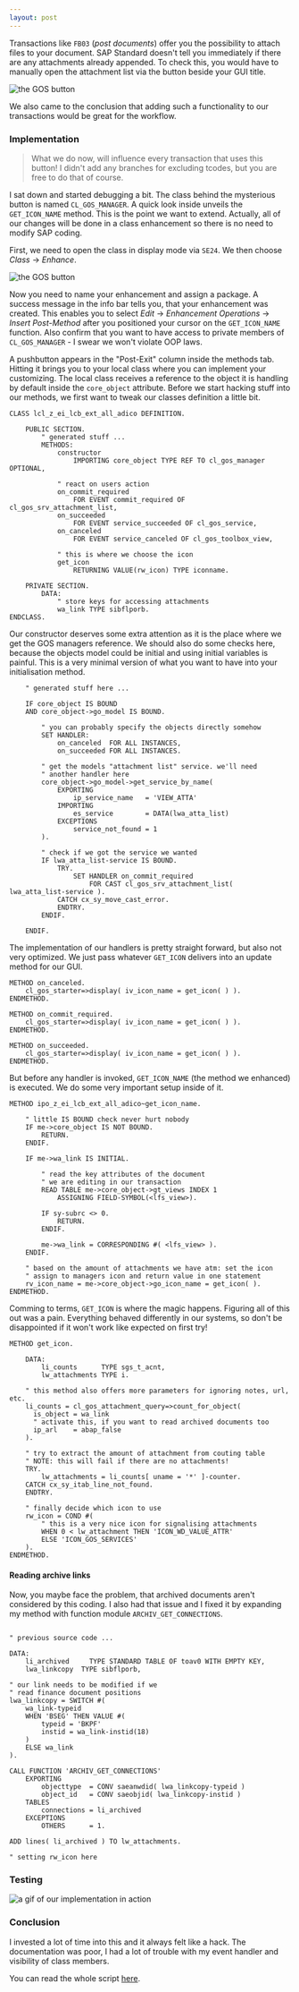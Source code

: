 ```yaml
---
layout: post
---
```


Transactions like `FB03` (*post documents*) offer you the possibility to attach files to your document. 
SAP Standard doesn't tell you immediately if there are any attachments already appended. To check this, you would have to manually open the attachment list via the button beside your GUI title. 

![the GOS button](../img/assets/gos_button_empty.jpg)

We also came to the conclusion that adding such a functionality to our transactions would be great for the workflow.

### Implementation

> What we do now, will influence every transaction that uses this button! I didn't add any branches for excluding tcodes, but you are free to do that of course.

I sat down and started debugging a bit. The class behind the mysterious button is named `CL_GOS_MANAGER`. A quick look inside
unveils the `GET_ICON_NAME` method. This is the point we want to extend. Actually, all of our changes will be done in a class enhancement so there is no need to modify SAP coding.

First, we need to open the class in display mode via `SE24`. We then choose *Class* -> *Enhance*.

![the GOS button](../img/assets/gos_enhance_class.jpg)

Now you need to name your enhancement and assign a package. A success message in the info bar tells you, that your enhancement was created. This enables you to select *Edit* -> *Enhancement Operations* -> *Insert Post-Method* after you positioned your cursor on the `GET_ICON_NAME` function. Also confirm that you want to have access to private members of `CL_GOS_MANAGER` - I swear we won't violate OOP laws. 

A pushbutton appears in the "Post-Exit" column inside the methods tab. Hitting it brings you to your local class where you can implement your customizing. The local class receives a reference to the object it is handling by default inside the `core_object` attribute. Before we start hacking stuff into our methods, we first want to tweak our classes definition a little bit.

``` abap
CLASS lcl_z_ei_lcb_ext_all_adico DEFINITION.
	
	PUBLIC SECTION.
		" generated stuff ...
		METHODS:
			constructor 
				IMPORTING core_object TYPE REF TO cl_gos_manager OPTIONAL,
			
			" react on users action
			on_commit_required 
				FOR EVENT commit_required OF cl_gos_srv_attachment_list,
			on_succeeded 
				FOR EVENT service_succeeded OF cl_gos_service,
			on_canceled 
				FOR EVENT service_canceled OF cl_gos_toolbox_view,
			
			" this is where we choose the icon
			get_icon
	      		RETURNING VALUE(rw_icon) TYPE iconname.

	PRIVATE SECTION.
		DATA:
		  	" store keys for accessing attachments
		    wa_link TYPE sibflporb.
ENDCLASS.
```

Our constructor deserves some extra attention as it is the place where we get the GOS managers reference. We should also do some checks here, 
because the objects model could be initial and using initial variables is painful. This is a very minimal version of what you want to 
have into your initialisation method.

``` abap
	" generated stuff here ...
	
	IF core_object IS BOUND
	AND core_object->go_model IS BOUND.
		
		" you can probably specify the objects directly somehow
		SET HANDLER:
			on_canceled  FOR ALL INSTANCES,
			on_succeeded FOR ALL INSTANCES.
		
		" get the models "attachment list" service. we'll need 
		" another handler here
		core_object->go_model->get_service_by_name(
	   		EXPORTING
				ip_service_name   = 'VIEW_ATTA'
			IMPORTING
				es_service        = DATA(lwa_atta_list)
			EXCEPTIONS
				service_not_found = 1
	    ).
	    
	    " check if we got the service we wanted
	    IF lwa_atta_list-service IS BOUND.
	    	TRY.
	    		SET HANDLER on_commit_required 
	    			FOR CAST cl_gos_srv_attachment_list( lwa_atta_list-service ).
	    	CATCH cx_sy_move_cast_error.
	    	ENDTRY.
	    ENDIF.
		
	ENDIF.
```

The implementation of our handlers is pretty straight forward, but also not very optimized. We just pass whatever `GET_ICON` delivers into an update method for our GUI.

``` abap
METHOD on_canceled.
	cl_gos_starter=>display( iv_icon_name = get_icon( ) ).
ENDMETHOD.
  
METHOD on_commit_required.
	cl_gos_starter=>display( iv_icon_name = get_icon( ) ).
ENDMETHOD.

METHOD on_succeeded.
	cl_gos_starter=>display( iv_icon_name = get_icon( ) ).
ENDMETHOD.
```

But before any handler is invoked, `GET_ICON_NAME` (the method we enhanced) is executed. We do some very important setup inside of it.  

``` abap
METHOD ipo_z_ei_lcb_ext_all_adico~get_icon_name.
	
	" little IS BOUND check never hurt nobody
	IF me->core_object IS NOT BOUND.
		RETURN.
	ENDIF.
	
	IF me->wa_link IS INITIAL.
		
		" read the key attributes of the document 
		" we are editing in our transaction
		READ TABLE me->core_object->gt_views INDEX 1
			ASSIGNING FIELD-SYMBOL(<lfs_view>).
			
		IF sy-subrc <> 0.
			RETURN.
		ENDIF.
	
		me->wa_link = CORRESPONDING #( <lfs_view> ).
	ENDIF.
	
	" based on the amount of attachments we have atm: set the icon
	" assign to managers icon and return value in one statement
	rv_icon_name = me->core_object->go_icon_name = get_icon( ).
ENDMETHOD.
```

Comming to terms, `GET_ICON` is where the magic happens. Figuring all of this out was a pain. Everything behaved differently in our systems, so don't be disappointed if it won't work like expected on first try!

``` abap
METHOD get_icon.
	
	DATA:
		li_counts      TYPE sgs_t_acnt,
		lw_attachments TYPE i.
	
	" this method also offers more parameters for ignoring notes, url, etc.
	li_counts = cl_gos_attachment_query=>count_for_object(
      is_object = wa_link
      " activate this, if you want to read archived documents too
      ip_arl    = abap_false
    ).
	
	" try to extract the amount of attachment from couting table
	" NOTE: this will fail if there are no attachments!
	TRY.
		lw_attachments = li_counts[ uname = '*' ]-counter.
	CATCH cx_sy_itab_line_not_found.
	ENDTRY.
	
	" finally decide which icon to use
	rw_icon = COND #(
		" this is a very nice icon for signalising attachments
		WHEN 0 < lw_attachment THEN 'ICON_WD_VALUE_ATTR'
		ELSE 'ICON_GOS_SERVICES'
	).
ENDMETHOD.
```

#### Reading archive links

Now, you maybe face the problem, that archived documents aren't considered by this coding. I also had that issue and I fixed it by expanding my method with function module `ARCHIV_GET_CONNECTIONS`.

``` abap
	
" previous source code ...

DATA:
	li_archived 	TYPE STANDARD TABLE OF toav0 WITH EMPTY KEY,
	lwa_linkcopy  TYPE sibflporb,
	
" our link needs to be modified if we 
" read finance document positions
lwa_linkcopy = SWITCH #(
	wa_link-typeid
	WHEN 'BSEG' THEN VALUE #(
		typeid = 'BKPF'
		instid = wa_link-instid(18)
	)
	ELSE wa_link
).

CALL FUNCTION 'ARCHIV_GET_CONNECTIONS'
	EXPORTING
		objecttype  = CONV saeanwdid( lwa_linkcopy-typeid )
		object_id   = CONV saeobjid( lwa_linkcopy-instid )
	TABLES
		connections = li_archived
	EXCEPTIONS
		OTHERS      = 1.

ADD lines( li_archived ) TO lw_attachments.

" setting rw_icon here
```

### Testing

![a gif of our implementation in action](../img/assets/gos_in_action.gif)

### Conclusion

I invested a lot of time into this and it always felt like a hack. The documentation was poor, I had a lot of trouble with my event handler and visibility of class members.

You can read the whole script [here](../other/gos-icon-enhancement.md).
